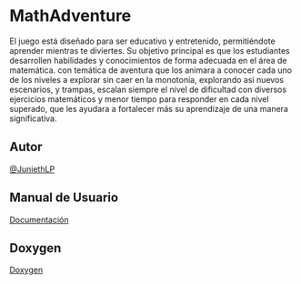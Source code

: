 # MathAdventure

El juego está diseñado para ser educativo y entretenido, permitiéndote aprender mientras te diviertes. Su objetivo principal es que los estudiantes desarrollen habilidades y conocimientos de forma 
adecuada en el área de matemática. con temática de aventura que los animara a conocer cada uno de los niveles a explorar sin caer en la monotonía, explorando así nuevos escenarios, y trampas, escalan 
siempre el nivel de dificultad con diversos ejercicios matemáticos y menor tiempo para responder en cada nivel superado, que les ayudara a fortalecer más su aprendizaje de una manera significativa.

## Autor

[@JuniethLP](https://github.com/JuniethLP)

## Manual de Usuario

[Documentación](https://docs.google.com/document/d/152UrTRF_dPtJr3bcY07rlUHOEX0sRDMW/edit?usp=sharing&ouid=113971041758945487255&rtpof=true&sd=true)

## Doxygen

[Doxygen](https://drive.google.com/file/d/1FZXqM5MHX4YnHay1b8-_IWkewIvw_KHG/view?usp=sharing)
